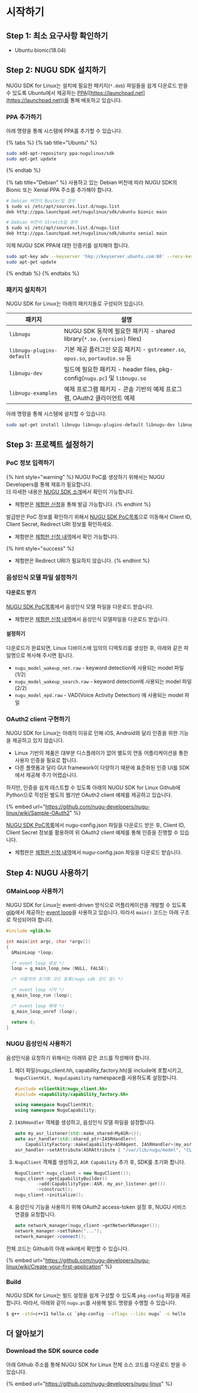 # 시작하기

## Step 1: 최소 요구사항 확인하기

* Ubuntu bionic(18.04)

## Step 2: NUGU SDK 설치하기

NUGU SDK for Linux는 설치에 필요한 패키지(`*.deb`) 파일들을 쉽게 다운로드 받을 수 있도록 Ubuntu에서 제공하는 [PPA](https://launchpad.net/\~nugulinux/+archive/ubuntu/sdk)([https://launchpad.net](https://launchpad.net))를 통해 배포하고 있습니다.

### PPA 추가하기

아래 명령을 통해 시스템에 PPA를 추가할 수 있습니다.

{% tabs %}
{% tab title="Ubuntu" %}
```bash
sudo add-apt-repository ppa:nugulinux/sdk
sudo apt-get update
```
{% endtab %}

{% tab title="Debian" %}
사용하고 있는 Debian 버전에 따라 NUGU SDK의 Bionic 또는 Xenial PPA 주소를 추가해야 합니다.

```bash
# Debian 버전이 Buster일 경우
$ sudo vi /etc/apt/sources.list.d/nugu.list
deb http://ppa.launchpad.net/nugulinux/sdk/ubuntu bionic main

# Debian 버전이 Stretch일 경우
$ sudo vi /etc/apt/sources.list.d/nugu.list
deb http://ppa.launchpad.net/nugulinux/sdk/ubuntu xenial main
```

이제 NUGU SDK PPA에 대한 인증키를 설치해야 합니다.

```bash
sudo apt-key adv --keyserver 'hkp://keyserver.ubuntu.com:80' --recv-key 5DE933034EEA59C4
sudo apt-get update
```
{% endtab %}
{% endtabs %}

### 패키지 설치하기

NUGU SDK for Linux는 아래의 패키지들로 구성되어 있습니다.

| 패키지                       | 설명                                                               |
| ------------------------- | ---------------------------------------------------------------- |
| `libnugu`                 | NUGU SDK 동작에 필요한 패키지 - shared library(`*.so.{version}` files)    |
| `libnugu-plugins-default` | 기본 제공 플러그인 모음 패키지 - `gstreamer.so`, `opus.so`, `portaudio.so` 등  |
| `libnugu-dev`             | 빌드에 필요한 패키지 - header files, pkg-config(`nugu.pc`) 및 `libnugu.so` |
| `libnugu-examples`        | 예제 프로그램 패키지 - 콘솔 기반의 예제 프로그램, OAuth2 클라이언트 예제                    |

아래 명령을 통해 시스템에 설치할 수 있습니다.

```bash
sudo apt-get install libnugu libnugu-plugins-default libnugu-dev libnugu-examples
```

## Step 3: 프로젝트 설정하기

### PoC 정보 입력하기

{% hint style="warning" %}
NUGU PoC를 생성하기 위해서는 NUGU Developers를 통해 제휴가 필요합니다.\
더 자세한 내용은 [NUGU SDK 소개](https://developers.nugu.co.kr/#/sdk/nuguSdkInfo)에서 확인이 가능합니다.

* 체험판은 [체험판 신청](https://developers.nugu.co.kr/#/sdk/sdkTrial)을 통해 발급 가능합니다.
{% endhint %}

발급받은 PoC 정보를 확인하기 위해서 [NUGU SDK PoC목록](https://developers.nugu.co.kr/#/sdk/pocList)으로 이동해서 Client ID, Client Secret, Redirect URI 정보를 확인하세요.

* 체험판은 [체험판 신청 내역](https://developers.nugu.co.kr/#/sdk/sdkTrial)에서 확인 가능합니다.

{% hint style="success" %}
* 체험판은 Redirect URI가 필요하지 않습니다.
{% endhint %}

### 음성인식 모델 파일 설정하기

#### 다운로드 받기

[NUGU SDK PoC목록](https://developers.nugu.co.kr/#/sdk/pocList)에서 음성인식 모델 파일을 다운로드 받습니다.

* 체험판은 [체험판 신청 내역](https://developers.nugu.co.kr/#/sdk/sdkTrial)에서 음성인식 모델파일을 다운로드 받습니다.

#### 설정하기

다운로드가 완료되면, Linux 디바이스에 임의의 디렉토리를 생성한 후, 아래와 같은 파일명으로 복사해 주시면 됩니다.

* `nugu_model_wakeup_net.raw` - keyword detection에 사용되는 model 파일 (1/2)
* `nugu_model_wakeup_search.raw` - keyword detection에 사용되는 model 파일 (2/2)
* `nugu_model_epd.raw` - VAD(Voice Activity Detection) 에 사용되는 model 파일

### OAuth2 client 구현하기

NUGU SDK for Linux는 아래의 이유로 인해 iOS, Android와 달리 인증을 위한 기능을 제공하고 있지 않습니다.

* Linux 기반의 제품은 대부분 디스플레이가 없어 별도의 연동 어플리케이션을 통한 사용자 인증을 필요로 합니다.
* 다른 플랫폼과 달리 GUI framework이 다양하기 때문에 표준화된 인증 UI를 SDK에서 제공해 주기 어렵습니다.

하지만, 인증을 쉽게 테스트할 수 있도록 아래의 NUGU SDK for Linux Github에 Python으로 작성된 별도의 웹기반 OAuth2 client 예제를 제공하고 있습니다.

{% embed url="https://github.com/nugu-developers/nugu-linux/wiki/Sample-OAuth2" %}

[NUGU SDK PoC목록](https://developers.nugu.co.kr/#/sdk/pocList)에서 nugu-config.json 파일을 다운로드 받은 후, Client ID, Client Secret 정보를 활용하여 위 OAuth2 client 예제를 통해 인증을 진행할 수 있습니다.

* 체험판은 [체험판 신청 내역](https://developers.nugu.co.kr/#/sdk/sdkTrial)에서 nugu-config.json 파일을 다운로드 받습니다.

## Step 4: NUGU 사용하기

### GMainLoop 사용하기

NUGU SDK for Linux는 event-driven 방식으로 어플리케이션을 개발할 수 있도록 [glib](https://wiki.gnome.org/Projects/GLib)에서 제공하는 [event loop](https://developer.gnome.org/glib/stable/glib-The-Main-Event-Loop.html)을 사용하고 있습니다. 따라서 `main()` 코드는 아래 구조로 작성되어야 합니다.

```c
#include <glib.h>

int main(int argc, char *argv[])
{
  GMainLoop *loop;

  /* event loop 생성 */
  loop = g_main_loop_new (NULL, FALSE);

  /* 사용자의 초기화 코드 등록(nugu sdk 코드 등) */

  /* event loop 시작 */
  g_main_loop_run (loop);

  /* event loop 해제 */
  g_main_loop_unref (loop);

  return 0;
}
```

### NUGU 음성인식 사용하기

음성인식을 요청하기 위해서는 아래와 같은 코드를 작성해야 합니다.

1.  헤더 파일(nugu\_client.hh, capability\_factory.hh)을 include에 포함시키고, `NuguClientKit, NuguCapability` namespace를 사용하도록 설정합니다.

    ```cpp
    #include <clientkit/nugu_client.hh>
    #include <capability/capability_factory.hh>

    using namespace NuguClientKit;
    using namespace NuguCapability;
    ```
2.  `IASRHandler` 객체를 생성하고, 음성인식 모델 파일을 설정합니다.

    ```cpp
    auto my_asr_listener(std::make_shared<MyASR>());
    auto asr_handler(std::shared_ptr<IASRHandler>(
        CapabilityFactory::makeCapability<ASRAgent, IASRHandler>(my_asr_listener.get())));
    asr_handler->setAttribute(ASRAttribute { "/var/lib/nugu/model", "CLIENT", "PARTIAL" });
    ```
3.  `NuguClient` 객체를 생성하고, `ASR Capability` 추가 후, SDK를 초기화 합니다.

    ```cpp
    NuguClient* nugu_client = new NuguClient());
    nugu_client->getCapabilityBuilder()
            ->add(CapabilityType::ASR, my_asr_listener.get())
            ->construct();
    nugu_client->initialize();
    ```
4.  음성인식 기능을 사용하기 위해 OAuth2 access-token 설정 후, NUGU 서비스 연결을 요청합니다.

    ```cpp
    auto network_manager(nugu_client->getNetworkManager());
    network_manager->setToken("...");
    network_manager->connect();
    ```

전체 코드는 Github의 아래 wiki에서 확인할 수 있습니다.

{% embed url="https://github.com/nugu-developers/nugu-linux/wiki/Create-your-first-application" %}

### Build

NUGU SDK for Linux는 빌드 설정을 쉽게 구성할 수 있도록 `pkg-config` 파일을 제공합니다. 따라서, 아래와 같이 `nugu.pc`를 사용해 빌드 명령을 수행할 수 있습니다.

```bash
$ g++ -std=c++11 hello.cc `pkg-config --cflags --libs nugu` -o hello
```

## 더 알아보기

### Download the SDK source code

아래 Github 주소를 통해 NUGU SDK for Linux 전체 소스 코드를 다운로드 받을 수 있습니다.

{% embed url="https://github.com/nugu-developers/nugu-linux" %}
